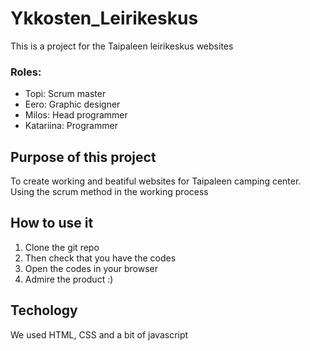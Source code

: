 # Ykkosten_Leirikeskus
This is a project for the Taipaleen leirikeskus websites
### Roles:
- Topi: Scrum master
- Eero: Graphic designer
- Milos: Head programmer
- Katariina: Programmer
## Purpose of this project
 To create working and beatiful websites for Taipaleen camping center.
 Using the scrum method in the working process

## How to use it
1. Clone the git repo
2. Then check that you have the codes
3. Open the codes in your browser
4. Admire the product :)

## Techology
We used HTML, CSS and a bit of javascript